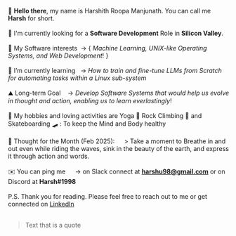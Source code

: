 👋 **Hello there**, my name is Harshith Roopa Manjunath. You can call me **Harsh** for short.<br><br>
💼 I'm currently looking for a **Software Development** Role in **Silicon Valley**.<br><br>
🔭 My Software interests &nbsp;-> { *Machine Learning, UNIX-like Operating Systems, and Web Development*! }<br><br>
🌱 I’m currently learning &nbsp;&nbsp;-> *How to train and fine-tune LLMs from Scratch for automating tasks within a Linux sub-system* <br><br>
⛰️ Long-term Goal &nbsp;&nbsp;&nbsp;-> *Develop Software Systems that would help us evolve in thought and action, enabling us to learn everlastingly*!<br><br>
🌊 My hobbies and loving activities are Yoga 🧘 Rock Climbing 🧗 and Skateboarding 🛹 : To keep the Mind and Body healthy <br><br>
💭 Thought for the Month (Feb 2025): &emsp; > Take a moment to Breathe in and out even while riding the waves, sink in the beauty of the earth, and express it through action and words. <br><br>
✉️ You can ping me &emsp;&nbsp;-> on Slack connect at **harshu98@gmail.com** or on Discord at **Harsh#1998** <br><br>
P.S. Thank you for reading. Please feel free to reach out to me or get connected on [LinkedIn](https://www.linkedin.com/in/harshith-rm-834806201/) <br><br>
> Text that is a quote
